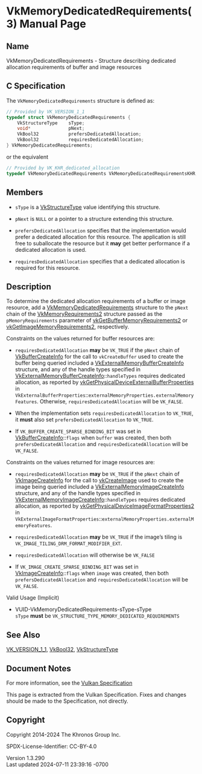 # VkMemoryDedicatedRequirements(3) Manual Page

## Name

VkMemoryDedicatedRequirements - Structure describing dedicated
allocation requirements of buffer and image resources



## <a href="#_c_specification" class="anchor"></a>C Specification

The `VkMemoryDedicatedRequirements` structure is defined as:

``` c
// Provided by VK_VERSION_1_1
typedef struct VkMemoryDedicatedRequirements {
    VkStructureType    sType;
    void*              pNext;
    VkBool32           prefersDedicatedAllocation;
    VkBool32           requiresDedicatedAllocation;
} VkMemoryDedicatedRequirements;
```

or the equivalent

``` c
// Provided by VK_KHR_dedicated_allocation
typedef VkMemoryDedicatedRequirements VkMemoryDedicatedRequirementsKHR;
```

## <a href="#_members" class="anchor"></a>Members

- `sType` is a [VkStructureType](https://registry.khronos.org/vulkan/specs/1.3-extensions/man/html/VkStructureType.html) value identifying
  this structure.

- `pNext` is `NULL` or a pointer to a structure extending this
  structure.

- `prefersDedicatedAllocation` specifies that the implementation would
  prefer a dedicated allocation for this resource. The application is
  still free to suballocate the resource but it **may** get better
  performance if a dedicated allocation is used.

- `requiresDedicatedAllocation` specifies that a dedicated allocation is
  required for this resource.

## <a href="#_description" class="anchor"></a>Description

To determine the dedicated allocation requirements of a buffer or image
resource, add a
[VkMemoryDedicatedRequirements](https://registry.khronos.org/vulkan/specs/1.3-extensions/man/html/VkMemoryDedicatedRequirements.html)
structure to the `pNext` chain of the
[VkMemoryRequirements2](https://registry.khronos.org/vulkan/specs/1.3-extensions/man/html/VkMemoryRequirements2.html) structure passed as
the `pMemoryRequirements` parameter of
[vkGetBufferMemoryRequirements2](https://registry.khronos.org/vulkan/specs/1.3-extensions/man/html/vkGetBufferMemoryRequirements2.html) or
[vkGetImageMemoryRequirements2](https://registry.khronos.org/vulkan/specs/1.3-extensions/man/html/vkGetImageMemoryRequirements2.html),
respectively.

Constraints on the values returned for buffer resources are:

- `requiresDedicatedAllocation` **may** be `VK_TRUE` if the `pNext`
  chain of [VkBufferCreateInfo](https://registry.khronos.org/vulkan/specs/1.3-extensions/man/html/VkBufferCreateInfo.html) for the call to
  `vkCreateBuffer` used to create the buffer being queried included a
  [VkExternalMemoryBufferCreateInfo](https://registry.khronos.org/vulkan/specs/1.3-extensions/man/html/VkExternalMemoryBufferCreateInfo.html)
  structure, and any of the handle types specified in
  [VkExternalMemoryBufferCreateInfo](https://registry.khronos.org/vulkan/specs/1.3-extensions/man/html/VkExternalMemoryBufferCreateInfo.html)::`handleTypes`
  requires dedicated allocation, as reported by
  [vkGetPhysicalDeviceExternalBufferProperties](https://registry.khronos.org/vulkan/specs/1.3-extensions/man/html/vkGetPhysicalDeviceExternalBufferProperties.html)
  in
  `VkExternalBufferProperties`::`externalMemoryProperties.externalMemoryFeatures`.
  Otherwise, `requiresDedicatedAllocation` will be `VK_FALSE`.

- When the implementation sets `requiresDedicatedAllocation` to
  `VK_TRUE`, it **must** also set `prefersDedicatedAllocation` to
  `VK_TRUE`.

- If `VK_BUFFER_CREATE_SPARSE_BINDING_BIT` was set in
  [VkBufferCreateInfo](https://registry.khronos.org/vulkan/specs/1.3-extensions/man/html/VkBufferCreateInfo.html)::`flags` when `buffer`
  was created, then both `prefersDedicatedAllocation` and
  `requiresDedicatedAllocation` will be `VK_FALSE`.

Constraints on the values returned for image resources are:

- `requiresDedicatedAllocation` **may** be `VK_TRUE` if the `pNext`
  chain of [VkImageCreateInfo](https://registry.khronos.org/vulkan/specs/1.3-extensions/man/html/VkImageCreateInfo.html) for the call to
  [vkCreateImage](https://registry.khronos.org/vulkan/specs/1.3-extensions/man/html/vkCreateImage.html) used to create the image being
  queried included a
  [VkExternalMemoryImageCreateInfo](https://registry.khronos.org/vulkan/specs/1.3-extensions/man/html/VkExternalMemoryImageCreateInfo.html)
  structure, and any of the handle types specified in
  [VkExternalMemoryImageCreateInfo](https://registry.khronos.org/vulkan/specs/1.3-extensions/man/html/VkExternalMemoryImageCreateInfo.html)::`handleTypes`
  requires dedicated allocation, as reported by
  [vkGetPhysicalDeviceImageFormatProperties2](https://registry.khronos.org/vulkan/specs/1.3-extensions/man/html/vkGetPhysicalDeviceImageFormatProperties2.html)
  in
  `VkExternalImageFormatProperties`::`externalMemoryProperties.externalMemoryFeatures`.

- `requiresDedicatedAllocation` **may** be `VK_TRUE` if the image’s
  tiling is `VK_IMAGE_TILING_DRM_FORMAT_MODIFIER_EXT`.

- `requiresDedicatedAllocation` will otherwise be `VK_FALSE`

- If `VK_IMAGE_CREATE_SPARSE_BINDING_BIT` was set in
  [VkImageCreateInfo](https://registry.khronos.org/vulkan/specs/1.3-extensions/man/html/VkImageCreateInfo.html)::`flags` when `image` was
  created, then both `prefersDedicatedAllocation` and
  `requiresDedicatedAllocation` will be `VK_FALSE`.

Valid Usage (Implicit)

- <a href="#VUID-VkMemoryDedicatedRequirements-sType-sType"
  id="VUID-VkMemoryDedicatedRequirements-sType-sType"></a>
  VUID-VkMemoryDedicatedRequirements-sType-sType  
  `sType` **must** be `VK_STRUCTURE_TYPE_MEMORY_DEDICATED_REQUIREMENTS`

## <a href="#_see_also" class="anchor"></a>See Also

[VK_VERSION_1_1](https://registry.khronos.org/vulkan/specs/1.3-extensions/man/html/VK_VERSION_1_1.html), [VkBool32](https://registry.khronos.org/vulkan/specs/1.3-extensions/man/html/VkBool32.html),
[VkStructureType](https://registry.khronos.org/vulkan/specs/1.3-extensions/man/html/VkStructureType.html)

## <a href="#_document_notes" class="anchor"></a>Document Notes

For more information, see the <a
href="https://registry.khronos.org/vulkan/specs/1.3-extensions/html/vkspec.html#VkMemoryDedicatedRequirements"
target="_blank" rel="noopener">Vulkan Specification</a>

This page is extracted from the Vulkan Specification. Fixes and changes
should be made to the Specification, not directly.

## <a href="#_copyright" class="anchor"></a>Copyright

Copyright 2014-2024 The Khronos Group Inc.

SPDX-License-Identifier: CC-BY-4.0

Version 1.3.290  
Last updated 2024-07-11 23:39:16 -0700

